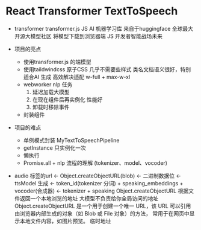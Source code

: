 # React   Transformer TextToSpeech

- transformer
    transformer.js JS AI 机器学习库
    来自于huggingface 全球最大开源大模型社区
    将模型下载到浏览器端  JS 开发者智能战场未来

- 项目的亮点
    - 使用transformer.js 的端模型
    - 使用taildwindcss 原子CSS 几乎不需要些样式
        类名文档语义很好，特别适合AI  生成
        高效解决适配 w-full + max-w-xl
    - webworker nlp 任务
        1. 延迟加载大模型
        2. 在现在组件后再实例化 性能好
        3. 卸载时移除事件
    - 封装组件
- 项目的难点
    - 单例模式封装  MyTextToSpeechPipeline
    - getInstance 只实例化一次
    - 懒执行
    - Promise.all + nlp 流程的理解 (tokenizer、model、vocoder)

- audio 标签的url <- Object.createObjectURL(blob) <- 二进制数据位 <- ttsModel 生成 <-
    token_id(tokenizer 分词) + speaking_embeddings + vocoder(合成器) <- tokenizer + speaking
    Object.createObjectURL 根据文件返回一个本地浏览的地址
    大模型不负责给你全局访问的地址
    Object.createObjectURL    是一个用于创建一个唯一 URL，该 URL 
    可以引用由浏览器内部生成的对象（如 Blob 或 File 对象）的方法，
    常用于在网页中显示本地文件内容，如图片预览。
    临时地址